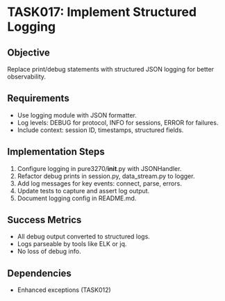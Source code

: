 # TASK017: Implement Structured Logging

## Objective
Replace print/debug statements with structured JSON logging for better observability.

## Requirements
- Use logging module with JSON formatter.
- Log levels: DEBUG for protocol, INFO for sessions, ERROR for failures.
- Include context: session ID, timestamps, structured fields.

## Implementation Steps
1. Configure logging in pure3270/__init__.py with JSONHandler.
2. Refactor debug prints in session.py, data_stream.py to logger.
3. Add log messages for key events: connect, parse, errors.
4. Update tests to capture and assert log output.
5. Document logging config in README.md.

## Success Metrics
- All debug output converted to structured logs.
- Logs parseable by tools like ELK or jq.
- No loss of debug info.

## Dependencies
- Enhanced exceptions (TASK012)